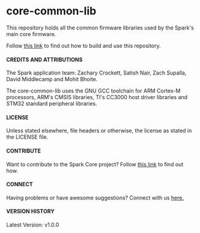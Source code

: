 # core-common-lib

This repository holds all the common firmware libraries used by the Spark's main core firmware.

Follow [this link](https://github.com/spark/core-firmware/blob/master/README.md) to find out how to build and use this repository.

#### CREDITS AND ATTRIBUTIONS 

The Spark application team: Zachary Crockett, Satish Nair, Zach Supalla, David Middlecamp and Mohit Bhoite.

The core-common-lib uses the GNU GCC toolchain for ARM Cortex-M processors, ARM's CMSIS libraries, TI's CC3000 host driver libraries and STM32 standard peripheral libraries.

#### LICENSE
Unless stated elsewhere, file headers or otherwise, the license as stated in the LICENSE file.

#### CONTRIBUTE

Want to contribute to the Spark Core project? Follow [this link]() to find out how.

#### CONNECT

Having problems or have awesome suggestions? Connect with us [here.]()

#### VERSION HISTORY

Latest Version: v1.0.0
